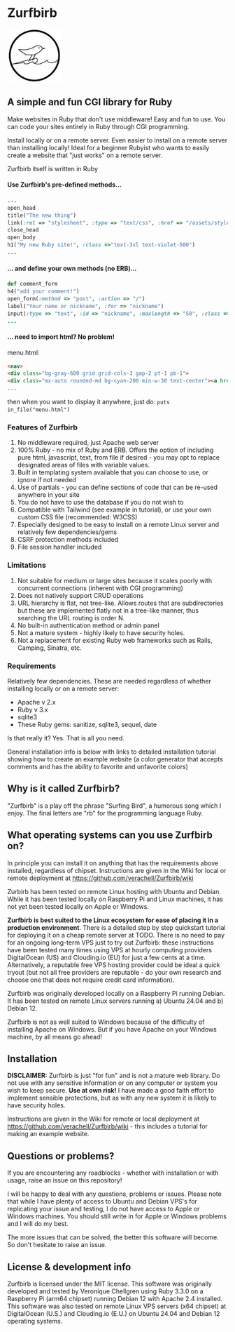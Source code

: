 # Zurfbirb
  
  ![zurfbirb logo](zb_main_logo_125.jpg)


## A simple and fun CGI library for Ruby

Make websites in Ruby that don't use middleware! Easy and fun to use. You can code your sites entirely in Ruby through CGI programming. 

Install locally or on a remote server. Even easier to install on a remote server than installing locally! Ideal for a beginner Rubyist who wants to easily create a website that "just works" on a remote server.

Zurfbirb itself is written in Ruby

#### Use Zurfbirb's pre-defined methods...
```ruby
...
open_head
title("The new thing")
link(:rel => "stylesheet", :type => "text/css", :href => "/assets/styles/out.css")
close_head
open_body
h1("My new Ruby site!", :class =>"text-3xl text-violet-500")
...
```
#### ... and define your own methods (no ERB)...
```ruby
def comment_form
h4("add your comment!")
open_form(:method => "post", :action => "/")
label("Your name or nickname", :for => "nickname")
input(:type => "text", :id => "nickname", :maxlength => "50", :class => "rounded border-2")
...
```
#### ... need to import html? No problem!
menu.html:
```html
<nav>
<div class="bg-gray-600 grid grid-cols-3 gap-2 pt-1 pb-1"> 
<div class="mx-auto rounded-md bg-cyan-200 min-w-30 text-center"><a href="/">Home</a></div> 
...
```
then when you want to display it anywhere, just do: 
`puts in_file("menu.html") `

### Features of Zurfbirb
1. No middleware required, just Apache web server
2. 100% Ruby - no mix of Ruby and ERB. Offers the option of including pure html, javascript, text, from file if desired - you may opt to replace designated areas of files with variable values. 
3. Built in templating system available that you can choose to use, or ignore if not needed
4. Use of partials - you can define sections of code that can be re-used anywhere in your site
5. You do not have to use the database if you do not wish to
6. Compatible with Tailwind (see example in tutorial), or use your own custom CSS file (recommended: W3CSS)
7. Especially designed to be easy to install on a remote Linux server and relatively few dependencies/gems
8. CSRF protection methods included
9. File session handler included

### Limitations

1. Not suitable for medium or large sites because it scales poorly with concurrent connections (inherent with CGI programming)
2. Does not natively support CRUD operations
3. URL hierarchy is flat, not tree-like. Allows routes that are subdirectories but these are implemented flatly not in a tree-like manner, thus searching the URL routing is order N.
4. No built-in authentication method or admin panel
5. Not a mature system - highly likely to have security holes. 
6. Not a replacement for existing Ruby web frameworks such as Rails, Camping, Sinatra, etc.


### Requirements
Relatively few dependencies. These are needed regardless of whether installing locally or on a remote server:

- Apache v 2.x
- Ruby v 3.x
- sqlite3
- These Ruby gems: sanitize, sqlite3, sequel, date

Is that really it? Yes. That is all you need. 

General installation info is below with links to detailed installation tutorial showing how to create an example website (a color generator that accepts comments and has the ability to favorite and unfavorite colors)

## Why is it called Zurfbirb?

"Zurfbirb" is a play off the phrase "Surfing Bird", a humorous song which I enjoy. The final letters are "rb" for the programming language Ruby.

## What operating systems can you use Zurfbirb on?
In principle you can install it on anything that has the requirements above installed, regardless of chipset. Instructions are given in the Wiki for local or remote deployment at https://github.com/verachell/Zurfbirb/wiki 

Zurbirb has been tested on remote Linux hosting with Ubuntu and Debian. While it has been tested locally on Raspberry Pi and Linux machines, it has not yet been tested locally on Apple or Windows. 

**Zurfbirb is best suited to the Linux ecosystem for ease of placing it in a production environment**. There is a detailed step by step quickstart tutorial for deploying it on a cheap remote server at TODO. There is no need to pay for an ongoing long-term VPS just to try out Zurfbirb: these instructions have been tested many times using VPS at hourly computing providers DigitalOcean (US) and Clouding.io (EU) for just a few cents at a time. Alternatively, a reputable free VPS hosting provider could be ideal a quick tryout (but not all free providers are reputable - do your own research and choose one that does not require credit card information).

Zurfbirb was originally developed locally on a Raspberry Pi running Debian. It has been tested on remote Linux servers running a) Ubuntu 24.04 and b) Debian 12.

Zurfbirb is not as well suited to Windows because of the difficulty of installing Apache on Windows. But if you have Apache on your Windows machine, by all means go ahead!

## Installation

**DISCLAIMER:** Zurfbirb is just "for fun" and is not a mature web library. Do not use with any sensitive information or on any computer or system you wish to keep secure. **Use at own risk!** I have made a good faith effort to implement sensible protections, but as with any new system it is likely to have security holes.

Instructions are given in the Wiki for remote or local deployment at https://github.com/verachell/Zurfbirb/wiki - this includes a tutorial for making an example website.

## Questions or problems?
If you are encountering any roadblocks - whether with installation or with usage, raise an issue on this repository! 

I will be happy to deal with any questions, problems or issues. Please note that while I have plenty of access to Ubuntu and Debian VPS's for replicating your issue and testing, I do not have access to Apple or Windows machines. You should still write in for Apple or Windows problems and I will do my best. 

The more issues that can be solved, the better this software will become. So don't hesitate to raise an issue.

## License & development info
Zurfbirb is licensed under the MIT license. This software was originally developed and tested by Veronique Chellgren using Ruby 3.3.0 on a Raspberry Pi (arm64 chipset) running Debian 12 with Apache 2.4 installed. This software was also tested on remote Linux VPS servers (x64 chipset) at DigitalOcean (U.S.) and Clouding.io (E.U.) on Ubuntu 24.04 and Debian 12 operating systems.

